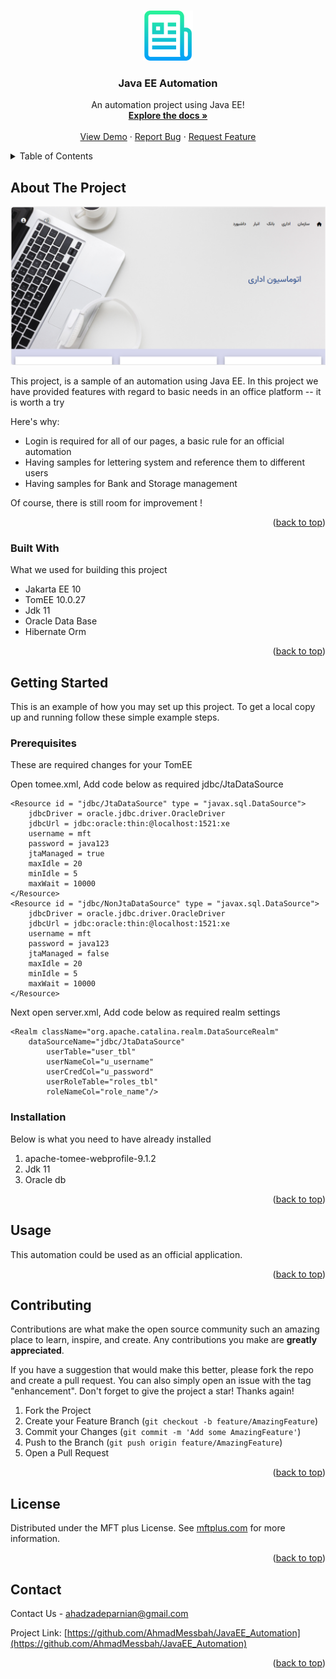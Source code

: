 <!-- Improved compatibility of back to top link: See: https://github.com/othneildrew/Best-README-Template/pull/73 -->
<a name="readme-top"></a>
<!--
*** Thanks for checking out the Best-README-Template. If you have a suggestion
*** that would make this better, please fork the repo and create a pull request
*** or simply open an issue with the tag "enhancement".
*** Don't forget to give the project a star!
*** Thanks again! Now go create something AMAZING! :D
-->



<!-- PROJECT SHIELDS -->
<!--
*** I'm using markdown "reference style" links for readability.
*** Reference links are enclosed in brackets [ ] instead of parentheses ( ).
*** See the bottom of this document for the declaration of the reference variables
*** for contributors-url, forks-url, etc. This is an optional, concise syntax you may use.
*** https://www.markdownguide.org/basic-syntax/#reference-style-links
-->


<!-- PROJECT LOGO -->
<br />
<div align="center">
  <a href="https://github.com/AhmadMessbah/JavaEE_Automation">
    <img src="images/logo.png" alt="Logo" width="80" height="80">
  </a>

  <h3 align="center">Java EE Automation</h3>

  <p align="center">
    An automation project using Java EE!
    <br />
    <a href="https://github.com/AhmadMessbah/JavaEE_Automation"><strong>Explore the docs »</strong></a>
    <br />
    <br />
    <a href="https://github.com/AhmadMessbah/JavaEE_Automation">View Demo</a>
    ·
    <a href="https://github.com/AhmadMessbah/JavaEE_Automation">Report Bug</a>
    ·
    <a href="https://github.com/AhmadMessbah/JavaEE_Automation">Request Feature</a>
  </p>
</div>



<!-- TABLE OF CONTENTS -->
<details>
  <summary>Table of Contents</summary>
  <ol>
    <li>
      <a href="#about-the-project">About The Project</a>
      <ul>
        <li><a href="#built-with">Built With</a></li>
      </ul>
    </li>
    <li>
      <a href="#getting-started">Getting Started</a>
      <ul>
        <li><a href="#prerequisites">Prerequisites</a></li>
        <li><a href="#installation">Installation</a></li>
      </ul>
    </li>
    <li><a href="#usage">Usage</a></li>
    <li><a href="#contributing">Contributing</a></li>
    <li><a href="#license">License</a></li>
    <li><a href="#contact">Contact</a></li>
  </ol>
</details>



<!-- ABOUT THE PROJECT -->
## About The Project
  <a href="https://github.com/AhmadMessbah/JavaEE_Automation">
    <img src="images/home.png" alt="Home">
  </a>

[//]: # ([![]&#40;E:\JavaFinalProject\letter\docs\images\home.png&#41;]&#40;https://example.com&#41;)

This project, is a sample of an automation using Java EE.
In this project we have provided features with regard to basic needs in an office platform -- it is worth a try

Here's why:
* Login is required for all of our pages, a basic rule for an official automation
* Having samples for lettering system and reference them to different users
* Having samples for Bank and Storage management

Of course, there is still room for improvement !

<p align="right">(<a href="#readme-top">back to top</a>)</p>



### Built With

What we used for building this project

* Jakarta EE 10
* TomEE 10.0.27
* Jdk 11
* Oracle Data Base
* Hibernate Orm


<p align="right">(<a href="#readme-top">back to top</a>)</p>



<!-- GETTING STARTED -->
## Getting Started

This is an example of how you may set up this project.
To get a local copy up and running follow these simple example steps.

### Prerequisites

These are required changes for your TomEE

Open tomee.xml,
Add code below as required jdbc/JtaDataSource
<?xml version = "1.0" encoding = "UTF-8"?>
<tomee>

    <Resource id = "jdbc/JtaDataSource" type = "javax.sql.DataSource">
        jdbcDriver = oracle.jdbc.driver.OracleDriver
        jdbcUrl = jdbc:oracle:thin:@localhost:1521:xe
        username = mft
        password = java123
        jtaManaged = true
        maxIdle = 20
        minIdle = 5
        maxWait = 10000
    </Resource>
    <Resource id = "jdbc/NonJtaDataSource" type = "javax.sql.DataSource">
        jdbcDriver = oracle.jdbc.driver.OracleDriver
        jdbcUrl = jdbc:oracle:thin:@localhost:1521:xe
        username = mft
        password = java123
        jtaManaged = false
        maxIdle = 20
        minIdle = 5
        maxWait = 10000
    </Resource>
</tomee>

Next open server.xml,
Add code below as required realm settings

    <Realm className="org.apache.catalina.realm.DataSourceRealm"
        dataSourceName="jdbc/JtaDataSource"
            userTable="user_tbl"
            userNameCol="u_username"
            userCredCol="u_password"
            userRoleTable="roles_tbl"
            roleNameCol="role_name"/>

### Installation

Below is what you need to have already installed

1. apache-tomee-webprofile-9.1.2
2. Jdk 11
3. Oracle db

<p align="right">(<a href="#readme-top">back to top</a>)</p>

<!-- USAGE EXAMPLES -->
## Usage

This automation could be used as an official application.

<p align="right">(<a href="#readme-top">back to top</a>)</p>

<!-- CONTRIBUTING -->
## Contributing

Contributions are what make the open source community such an amazing place to learn, inspire, and create. Any contributions you make are **greatly appreciated**.

If you have a suggestion that would make this better, please fork the repo and create a pull request. You can also simply open an issue with the tag "enhancement".
Don't forget to give the project a star! Thanks again!

1. Fork the Project
2. Create your Feature Branch (`git checkout -b feature/AmazingFeature`)
3. Commit your Changes (`git commit -m 'Add some AmazingFeature'`)
4. Push to the Branch (`git push origin feature/AmazingFeature`)
5. Open a Pull Request

<p align="right">(<a href="#readme-top">back to top</a>)</p>



<!-- LICENSE -->
## License

Distributed under the MFT plus License. See <a href="https://mftplus.com/">mftplus.com</a> for more information.

<p align="right">(<a href="#readme-top">back to top</a>)</p>



<!-- CONTACT -->
## Contact

Contact Us - ahadzadeparnian@gmail.com

Project Link: [https://github.com/AhmadMessbah/JavaEE_Automation](https://github.com/AhmadMessbah/JavaEE_Automation)

<p align="right">(<a href="#readme-top">back to top</a>)</p>


<!-- MARKDOWN LINKS & IMAGES -->
<!-- https://www.markdownguide.org/basic-syntax/#reference-style-links -->
[contributors-shield]: https://img.shields.io/github/contributors/othneildrew/Best-README-Template.svg?style=for-the-badge
[contributors-url]: https://github.com/othneildrew/Best-README-Template/graphs/contributors
[forks-shield]: https://img.shields.io/github/forks/othneildrew/Best-README-Template.svg?style=for-the-badge
[forks-url]: https://github.com/othneildrew/Best-README-Template/network/members
[stars-shield]: https://img.shields.io/github/stars/othneildrew/Best-README-Template.svg?style=for-the-badge
[stars-url]: https://github.com/othneildrew/Best-README-Template/stargazers
[issues-shield]: https://img.shields.io/github/issues/othneildrew/Best-README-Template.svg?style=for-the-badge
[issues-url]: https://github.com/othneildrew/Best-README-Template/issues
[license-shield]: https://img.shields.io/github/license/othneildrew/Best-README-Template.svg?style=for-the-badge
[license-url]: https://github.com/othneildrew/Best-README-Template/blob/master/LICENSE.txt
[linkedin-shield]: https://img.shields.io/badge/-LinkedIn-black.svg?style=for-the-badge&logo=linkedin&colorB=555
[linkedin-url]: https://linkedin.com/in/othneildrew
[product-screenshot]: images/screenshot.png
[Next.js]: https://img.shields.io/badge/next.js-000000?style=for-the-badge&logo=nextdotjs&logoColor=white
[Next-url]: https://nextjs.org/
[React.js]: https://img.shields.io/badge/React-20232A?style=for-the-badge&logo=react&logoColor=61DAFB
[React-url]: https://reactjs.org/
[Vue.js]: https://img.shields.io/badge/Vue.js-35495E?style=for-the-badge&logo=vuedotjs&logoColor=4FC08D
[Vue-url]: https://vuejs.org/
[Angular.io]: https://img.shields.io/badge/Angular-DD0031?style=for-the-badge&logo=angular&logoColor=white
[Angular-url]: https://angular.io/
[Svelte.dev]: https://img.shields.io/badge/Svelte-4A4A55?style=for-the-badge&logo=svelte&logoColor=FF3E00
[Svelte-url]: https://svelte.dev/
[Laravel.com]: https://img.shields.io/badge/Laravel-FF2D20?style=for-the-badge&logo=laravel&logoColor=white
[Laravel-url]: https://laravel.com
[Bootstrap.com]: https://img.shields.io/badge/Bootstrap-563D7C?style=for-the-badge&logo=bootstrap&logoColor=white
[Bootstrap-url]: https://getbootstrap.com
[JQuery.com]: https://img.shields.io/badge/jQuery-0769AD?style=for-the-badge&logo=jquery&logoColor=white
[JQuery-url]: https://jquery.com 
